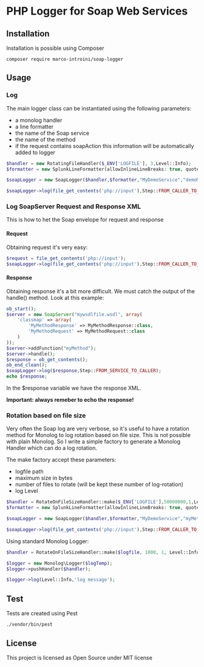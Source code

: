 # PHP Logger for Soap Web Services

## Installation

Installation is possible using Composer

```
composer require marco-introini/soap-logger
```

## Usage

### Log

The main logger class can be instantiated using the following parameters:

- a monolog handler
- a line formatter
- the name of the Soap service
- the name of the method
- if the request contains soapAction this information will be automatically added to logger

```php
$handler = new RotatingFileHandler($_ENV['LOGFILE'], 3,Level::Info);
$formatter = new SplunkLineFormatter(allowInlineLineBreaks: true, quoteReplacement: "");

$soapLogger = new SoapLogger($handler,$formatter,"MyDemoService","demoMethodRead");

$soapLogger->log(file_get_contents('php://input'),Step::FROM_CALLER_TO_SERVICE);
```

### Log SoapServer Request and Response XML

This is how to het the Soap envelope for request and response

#### Request

Obtaining request it's very easy:

```php
$request = file_get_contents('php://input');
$soapLogger->log(file_get_contents('php://input'),Step::FROM_CALLER_TO_SERVICE);
```

#### Response

Obtaining response it's a bit more difficult. We must catch the output of the handle() method. Look at this example:

```php
ob_start();
$server = new SoapServer("mywsdlfile.wsdl", array(
    'classmap' => array(
        'MyMethodResponse' => MyMethodResponse::class,
        'MyMethodRequest' => MyMethodRequest::class
    )
));
$server->addFunction("myMethod");
$server->handle();
$response = ob_get_contents();
ob_end_clean();
$soapLogger->log($response,Step::FROM_SERVICE_TO_CALLER);
echo $response;
```

In the $response variable we have the response XML.

**Important: always remeber to echo the response!**

### Rotation based on file size

Very often the Soap log are very verbose, so it's useful to have a rotation method for Monolog to log rotation based on file size.
This is not possible with plain Monolog. So I write a simple factory to generate a Monolog Handler which can do a log rotation.

The make factory accept these parameters:

- logfile path
- maximum size in bytes
- number of files to rotate (will be kept these number of log-rotation)
- log Level

```php
$handler = RotateOnFileSizeHandler::make($_ENV['LOGFILE'],50000000,1,Level::Info);
$formatter = new SplunkLineFormatter(allowInlineLineBreaks: true, quoteReplacement: "");

$soapLogger = new SoapLogger($handler,$formatter,"MyDemoService","myMethod");

$soapLogger->log(file_get_contents('php://input'),Step::FROM_CALLER_TO_SERVICE);
```

Using standard Monolog Logger:

```php
$handler = RotateOnFileSizeHandler::make($logfile, 1000, 1, Level::Info);

$logger = new Monolog\Logger($logTemp);
$logger->pushHandler($handler);

$logger->log(Level::Info,'log message');
```

## Test

Tests are created using Pest

```
./vendor/bin/pest
```

## License

This project is licensed as Open Source under MIT license